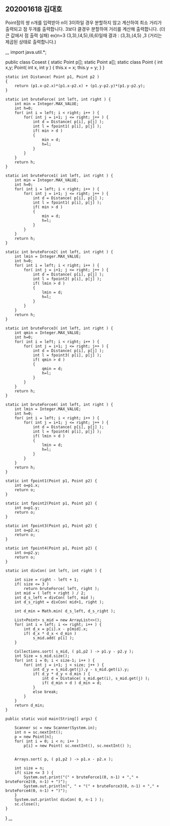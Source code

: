 ## 202001618 김대호
Point점의 쌍 n개를 입력받아 n이 3이하일 경우 분할하지 않고 계산하여 최소 거리가 출력되고 점 두개를 출력합니다.
3보다 클경우 분할하여 거리를 계산해 출력합니다. (더큰 값에서 점 출력 실패)
ex)n=3 (3,3),(4,5),(6,6)일때
결과 : (3,3),(4,5)  ,3  (거리는 제곱된 상태로 출력합니다.)

,,,
import java.util.*;

public class Cosest {
    static Point p[];
    static Point a[];
    static class Point {
        int x,y;
        Point( int x, int y ) {
            this.x = x;
            this.y = y;
        }
    }

    static int Distance( Point p1, Point p2 )
    {
        return (p1.x-p2.x)*(p1.x-p2.x) + (p1.y-p2.y)*(p1.y-p2.y);
    }

    static int bruteForce( int left, int right ) {
        int min = Integer.MAX_VALUE;
        int h=0;
        for( int i = left; i < right; i++ ) {
            for( int j = i+1; j <= right; j++ ) {
                int d = Distance( p[i], p[j] );
                int l = fpoint1( p[i], p[j] );
                if( min > d )
                {
                    min = d;
                    h=l;
                }
            }
        }
        return h;
    }

    static int bruteForce1( int left, int right ) {
        int min = Integer.MAX_VALUE;
        int h=0;
        for( int i = left; i < right; i++ ) {
            for( int j = i+1; j <= right; j++ ) {
                int d = Distance( p[i], p[j] );
                int l = fpoint1( p[i], p[j] );
                if( min > d )
                {
                    min = d;
                    h=l;
                }
            }
        }
        return h;
    }

    static int bruteForce2( int left, int right ) {
        int lmin = Integer.MAX_VALUE;
        int h=0;
        for( int i = left; i < right; i++ ) {
            for( int j = i+1; j <= right; j++ ) {
                int d = Distance( p[i], p[j] );
                int l = fpoint2( p[i], p[j] );
                if( lmin > d )
                {
                    lmin = d;
                    h=l;
                }
            }
        }
        return h;
    }

    static int bruteForce3( int left, int right ) {
        int qmin = Integer.MAX_VALUE;
        int h=0;
        for( int i = left; i < right; i++ ) {
            for( int j = i+1; j <= right; j++ ) {
                int d = Distance( p[i], p[j] );
                int l = fpoint3( p[i], p[j] );
                if( qmin > d )
                {
                    qmin = d;
                    h=l;
                }
            }
        }
        return h;
    }

    static int bruteForce4( int left, int right ) {
        int lmin = Integer.MAX_VALUE;
        int h=0;
        for( int i = left; i < right; i++ ) {
            for( int j = i+1; j <= right; j++ ) {
                int d = Distance( p[i], p[j] );
                int l = fpoint4( p[i], p[j] );
                if( lmin > d )
                {
                    lmin = d;
                    h=l;
                }
            }
        }
        return h;
    }

    static int fpoint1(Point p1, Point p2) {
        int o=p1.x;
        return o;
    }

    static int fpoint2(Point p1, Point p2) {
        int o=p1.y;
        return o;
    }

    static int fpoint3(Point p1, Point p2) {
        int o=p2.x;
        return o;
    }

    static int fpoint4(Point p1, Point p2) {
        int o=p2.y;
        return o;
    }

    static int divCon( int left, int right ) {

        int size = right - left + 1;
        if( size <= 3 )
            return bruteForce( left, right );
        int mid = ( left + right ) / 2;
        int d_s_left = divCon( left, mid );
        int d_s_right = divCon( mid+1, right );

        int d_min = Math.min( d_s_left, d_s_right );

        List<Point> s_mid = new ArrayList<>();
        for( int i = left; i <= right; i++ ) {
            int d_x = p[i].x - p[mid].x;
            if( d_x * d_x < d_min )
                s_mid.add( p[i] );
        }

        Collections.sort( s_mid, ( p1,p2 ) -> p1.y - p2.y );
        int Size = s_mid.size();
        for( int i = 0; i < size-1; i++ ) {
            for( int j = i+1; j < size; j++ ) {
                int d_y = s_mid.get(j).y - s_mid.get(i).y;
                if( d_y * d_y < d_min ) {
                    int d = Distance( s_mid.get(i), s_mid.get(j) );
                    if( d_min > d ) d_min = d;
                }
                else break;
            }
        }
        return d_min;
    }

    public static void main(String[] args) {

        Scanner sc = new Scanner(System.in);
        int n = sc.nextInt();
        p = new Point[n];
        for( int i = 0; i < n; i++ )
            p[i] = new Point( sc.nextInt(), sc.nextInt() );


        Arrays.sort( p, ( p1,p2 ) -> p1.x - p2.x );

        int size = n;
        if( size <= 3 ) {
            System.out.print("(" + bruteForce1(0, n-1) + "," + bruteForce2(0, n-1) + ")");
            System.out.println(", " + "(" + bruteForce3(0, n-1) + "," + bruteForce4(0, n-1) + ")");
        }
        System.out.println( divCon( 0, n-1 ) );
        sc.close();
    }
}
,,,
